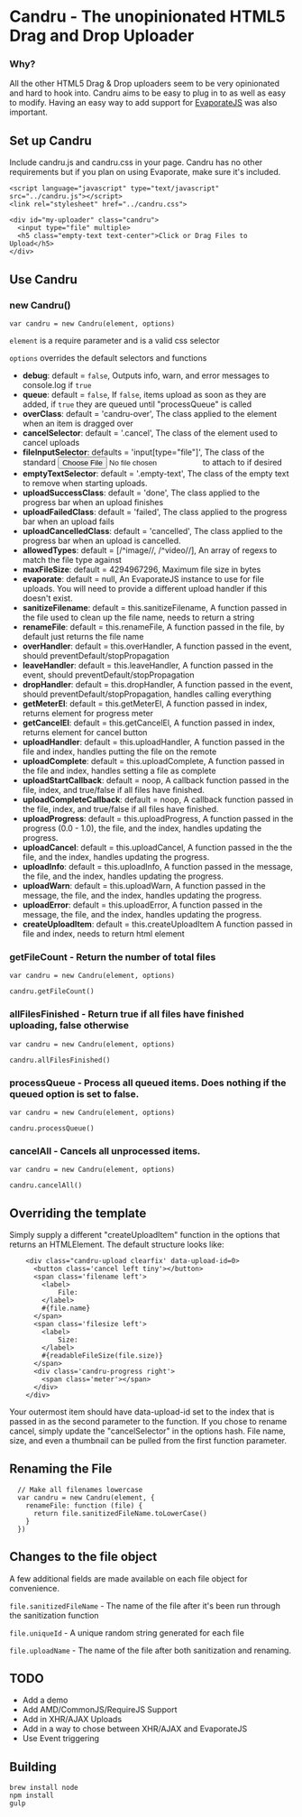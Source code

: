 Candru - The unopinionated HTML5 Drag and Drop Uploader
=======================================================

### Why?
All the other HTML5 Drag & Drop uploaders seem to be very opinionated and hard to hook into. Candru aims to be easy to
plug in to as well as easy to modify. Having an easy way to add support for
[EvaporateJS](https://github.com/TTLabs/EvaporateJS) was also important.

## Set up Candru
Include candru.js and candru.css in your page. Candru has no other requirements but if you plan on using Evaporate,
make sure it's included.

    <script language="javascript" type="text/javascript" src="../candru.js"></script>
    <link rel="stylesheet" href="../candru.css">

    <div id="my-uploader" class="candru">
      <input type="file" multiple>
      <h5 class="empty-text text-center">Click or Drag Files to Upload</h5>
    </div>

## Use Candru

### new Candru()

`var candru = new Candru(element, options)`

`element` is a require parameter and is a valid css selector

`options` overrides the default selectors and functions

* **debug**: default = `false`, Outputs info, warn, and error messages to console.log if `true`
* **queue**: default = `false`, If `false`, items upload as soon as they are added,  if `true` they are queued until "processQueue" is called
* **overClass**: default = 'candru-over', The class applied to the element when an item is dragged over
* **cancelSelector**: default = '.cancel', The class of the element used to cancel uploads
* **fileInputSelector**: defaults = 'input[type="file"]', The class of the standard <input type="file"> to attach to if desired
* **emptyTextSelector**: default = '.empty-text', The class of the empty text to remove when starting uploads.
* **uploadSuccessClass**: default = 'done', The class applied to the progress bar when an upload finishes
* **uploadFailedClass**: default = 'failed', The class applied to the progress bar when an upload fails
* **uploadCancelledClass**: default = 'cancelled', The class applied to the progress bar when an upload is cancelled.
* **allowedTypes**: default = [/^image\//, /^video\//], An array of regexs to match the file type against
* **maxFileSize**: default = 4294967296, Maximum file size in bytes
* **evaporate**: default = null, An EvaporateJS instance to use for file uploads. You will need to provide a different upload handler if this doesn't exist.
* **sanitizeFilename**: default = this.sanitizeFilename, A function passed in the file used to clean up the file name, needs to return a string
* **renameFile**: default = this.renameFile, A function passed in the file, by default just returns the file name
* **overHandler**: default = this.overHandler, A function passed in the event, should preventDefault/stopPropagation
* **leaveHandler**: default = this.leaveHandler, A function passed in the event, should preventDefault/stopPropagation
* **dropHandler**: default = this.dropHandler, A function passed in the event, should preventDefault/stopPropagation, handles calling everything
* **getMeterEl**: default = this.getMeterEl, A function passed in index, returns element for progress meter
* **getCancelEl**: default = this.getCancelEl, A function passed in index, returns element for cancel button
* **uploadHandler**: default = this.uploadHandler, A function passed in the file and index, handles putting the file on the remote
* **uploadComplete**: default = this.uploadComplete, A function passed in the file and index, handles setting a file as complete
* **uploadStartCallback**: default = noop, A callback function passed in the file, index, and true/false if all files have finished.
* **uploadCompleteCallback**: default = noop, A callback function passed in the file, index, and true/false if all files have finished.
* **uploadProgress**: default = this.uploadProgress, A function passed in the progress (0.0 - 1.0), the file, and the index, handles updating the progress.
* **uploadCancel**: default = this.uploadCancel, A function passed in the the file, and the index, handles updating the progress.
* **uploadInfo**: default = this.uploadInfo, A function passed in the message, the file, and the index, handles updating the progress.
* **uploadWarn**: default = this.uploadWarn, A function passed in the message, the file, and the index, handles updating the progress.
* **uploadError**: default = this.uploadError, A function passed in the message, the file, and the index, handles updating the progress.
* **createUploadItem**: default = this.createUploadItem A function passed in file and index, needs to return html element

### getFileCount - Return the number of total files

`var candru = new Candru(element, options)`

`candru.getFileCount()`

### allFilesFinished - Return true if all files have finished uploading, false otherwise

`var candru = new Candru(element, options)`

`candru.allFilesFinished()`

### processQueue - Process all queued items. Does nothing if the queued option is set to false.

`var candru = new Candru(element, options)`

`candru.processQueue()`

### cancelAll - Cancels all unprocessed items.

`var candru = new Candru(element, options)`

`candru.cancelAll()`

## Overriding the template
Simply supply a different "createUploadItem" function in the options that returns an HTMLElement. The default structure looks like:

        <div class="candru-upload clearfix' data-upload-id=0>
          <button class='cancel left tiny'></button>
          <span class='filename left'>
            <label>
                File:
            </label>
            #{file.name}
          </span>
          <span class='filesize left'>
            <label>
                Size:
            </label>
            #{readableFileSize(file.size)}
          </span>
          <div class='candru-progress right'>
            <span class='meter'></span>
          </div>
        </div>

Your outermost item should have data-upload-id set to the index that is passed in as the second parameter to the function.
If you chose to rename cancel, simply update the "cancelSelector" in the options hash. File name, size, and even a thumbnail
can be pulled from the first function parameter.

## Renaming the File

      // Make all filenames lowercase
      var candru = new Candru(element, {
        renameFile: function (file) {
          return file.sanitizedFileName.toLowerCase()
        }
      })

## Changes to the file object
A few additional fields are made available on each file object for convenience.

`file.sanitizedFileName` - The name of the file after it's been run through the sanitization function

`file.uniqueId` - A unique random string generated for each file

`file.uploadName` - The name of the file after both sanitization and renaming.

## TODO

* Add a demo
* Add AMD/CommonJS/RequireJS Support
* Add in XHR/AJAX Uploads
* Add in a way to chose between XHR/AJAX and EvaporateJS
* Use Event triggering

## Building

    brew install node
    npm install
    gulp
